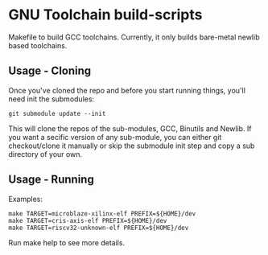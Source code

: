 # GNU Toolchain build-scripts

Makefile to build GCC toolchains.
Currently, it only builds bare-metal newlib based toolchains.

## Usage - Cloning

Once you've cloned the repo and before you start running things,
you'll need init the submodules:
```
git submodule update --init
```

This will clone the repos of the sub-modules, GCC, Binutils and Newlib.
If you want a secific version of any sub-module, you can either git
checkout/clone it manually or skip the submodule init step and copy
a sub directory of your own.

## Usage - Running

Examples:
```
make TARGET=microblaze-xilinx-elf PREFIX=${HOME}/dev
make TARGET=cris-axis-elf PREFIX=${HOME}/dev
make TARGET=riscv32-unknown-elf PREFIX=${HOME}/dev
```

Run make help to see more details.
